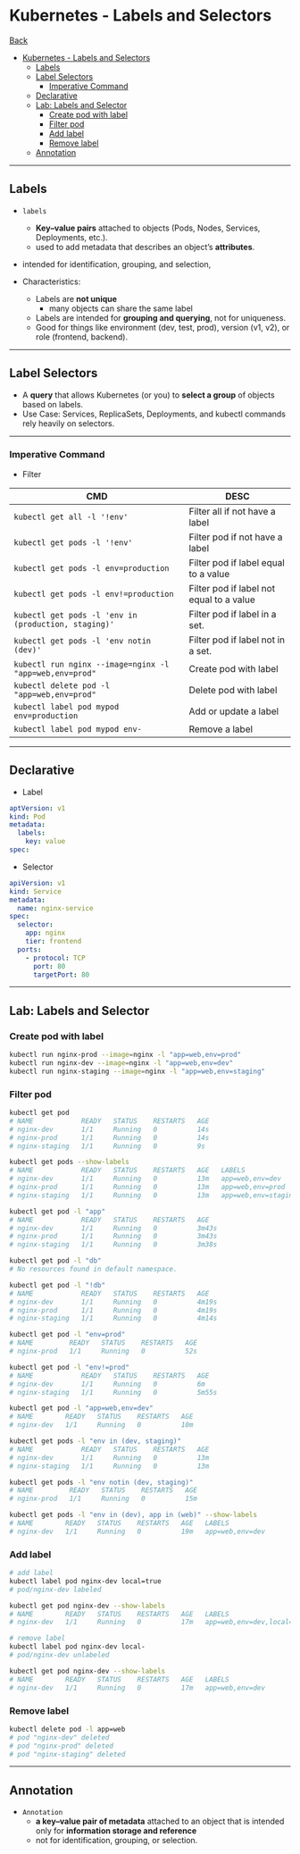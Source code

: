# Kubernetes - Labels and Selectors

[Back](../../index.md)

- [Kubernetes - Labels and Selectors](#kubernetes---labels-and-selectors)
  - [Labels](#labels)
  - [Label Selectors](#label-selectors)
    - [Imperative Command](#imperative-command)
  - [Declarative](#declarative)
  - [Lab: Labels and Selector](#lab-labels-and-selector)
    - [Create pod with label](#create-pod-with-label)
    - [Filter pod](#filter-pod)
    - [Add label](#add-label)
    - [Remove label](#remove-label)
  - [Annotation](#annotation)

---

## Labels

- `labels`

  - **Key–value pairs** attached to objects (Pods, Nodes, Services, Deployments, etc.).
  - used to add metadata that describes an object’s **attributes**.

- intended for identification, grouping, and selection,

- Characteristics:
  - Labels are **not unique**
    - many objects can share the same label
  - Labels are intended for **grouping and querying**, not for uniqueness.
  - Good for things like environment (dev, test, prod), version (v1, v2), or role (frontend, backend).

---

## Label Selectors

- A **query** that allows Kubernetes (or you) to **select a group** of objects based on labels.
- Use Case: Services, ReplicaSets, Deployments, and kubectl commands rely heavily on selectors.

---

### Imperative Command

- Filter

| CMD                                                     | DESC                                     |
| ------------------------------------------------------- | ---------------------------------------- |
| `kubectl get all -l '!env'`                             | Filter all if not have a label           |
| `kubectl get pods -l '!env'`                            | Filter pod if not have a label           |
| `kubectl get pods -l env=production`                    | Filter pod if label equal to a value     |
| `kubectl get pods -l env!=production`                   | Filter pod if label not equal to a value |
| `kubectl get pods -l 'env in (production, staging)'`    | Filter pod if label in a set.            |
| `kubectl get pods -l 'env notin (dev)'`                 | Filter pod if label not in a set.        |
| `kubectl run nginx --image=nginx -l "app=web,env=prod"` | Create pod with label                    |
| `kubectl delete pod -l "app=web,env=prod"`              | Delete pod with label                    |
| `kubectl label pod mypod env=production`                | Add or update a label                    |
| `kubectl label pod mypod env-`                          | Remove a label                           |

---

## Declarative

- Label

```yaml
aptVersion: v1
kind: Pod
metadata:
  labels:
    key: value
spec:
```

- Selector

```yaml
apiVersion: v1
kind: Service
metadata:
  name: nginx-service
spec:
  selector:
    app: nginx
    tier: frontend
  ports:
    - protocol: TCP
      port: 80
      targetPort: 80
```

---

## Lab: Labels and Selector

### Create pod with label

```sh
kubectl run nginx-prod --image=nginx -l "app=web,env=prod"
kubectl run nginx-dev --image=nginx -l "app=web,env=dev"
kubectl run nginx-staging --image=nginx -l "app=web,env=staging"
```

### Filter pod

```sh
kubectl get pod
# NAME            READY   STATUS    RESTARTS   AGE
# nginx-dev       1/1     Running   0          14s
# nginx-prod      1/1     Running   0          14s
# nginx-staging   1/1     Running   0          9s

kubectl get pods --show-labels
# NAME            READY   STATUS    RESTARTS   AGE   LABELS
# nginx-dev       1/1     Running   0          13m   app=web,env=dev
# nginx-prod      1/1     Running   0          13m   app=web,env=prod
# nginx-staging   1/1     Running   0          13m   app=web,env=staging

kubectl get pod -l "app"
# NAME            READY   STATUS    RESTARTS   AGE
# nginx-dev       1/1     Running   0          3m43s
# nginx-prod      1/1     Running   0          3m43s
# nginx-staging   1/1     Running   0          3m38s

kubectl get pod -l "db"
# No resources found in default namespace.

kubectl get pod -l "!db"
# NAME            READY   STATUS    RESTARTS   AGE
# nginx-dev       1/1     Running   0          4m19s
# nginx-prod      1/1     Running   0          4m19s
# nginx-staging   1/1     Running   0          4m14s

kubectl get pod -l "env=prod"
# NAME         READY   STATUS    RESTARTS   AGE
# nginx-prod   1/1     Running   0          52s

kubectl get pod -l "env!=prod"
# NAME            READY   STATUS    RESTARTS   AGE
# nginx-dev       1/1     Running   0          6m
# nginx-staging   1/1     Running   0          5m55s

kubectl get pod -l "app=web,env=dev"
# NAME        READY   STATUS    RESTARTS   AGE
# nginx-dev   1/1     Running   0          10m

kubectl get pods -l "env in (dev, staging)"
# NAME            READY   STATUS    RESTARTS   AGE
# nginx-dev       1/1     Running   0          13m
# nginx-staging   1/1     Running   0          13m

kubectl get pods -l "env notin (dev, staging)"
# NAME         READY   STATUS    RESTARTS   AGE
# nginx-prod   1/1     Running   0          15m

kubectl get pods -l "env in (dev), app in (web)" --show-labels
# NAME        READY   STATUS    RESTARTS   AGE   LABELS
# nginx-dev   1/1     Running   0          19m   app=web,env=dev
```

### Add label

```sh
# add label
kubectl label pod nginx-dev local=true
# pod/nginx-dev labeled

kubectl get pod nginx-dev --show-labels
# NAME        READY   STATUS    RESTARTS   AGE   LABELS
# nginx-dev   1/1     Running   0          17m   app=web,env=dev,local=true

# remove label
kubectl label pod nginx-dev local-
# pod/nginx-dev unlabeled

kubectl get pod nginx-dev --show-labels
# NAME        READY   STATUS    RESTARTS   AGE   LABELS
# nginx-dev   1/1     Running   0          17m   app=web,env=dev
```

### Remove label

```sh
kubectl delete pod -l app=web
# pod "nginx-dev" deleted
# pod "nginx-prod" deleted
# pod "nginx-staging" deleted
```

---

## Annotation

- `Annotation`
  - **a key–value pair of metadata** attached to an object that is intended only for **information storage and reference**
  - not for identification, grouping, or selection.
